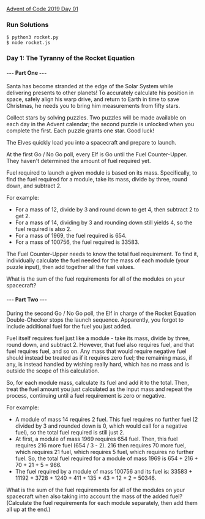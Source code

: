 [Advent of Code 2019 Day 01](https://adventofcode.com/2019/day/1)

### Run Solutions
```
$ python3 rocket.py
$ node rocket.js
```

### Day 1: The Tyranny of the Rocket Equation

#### --- Part One ---

Santa has become stranded at the edge of the Solar System while delivering presents 
to other planets! To accurately calculate his position in space, safely align his warp 
drive, and return to Earth in time to save Christmas, he needs you to bring him 
measurements from fifty stars.

Collect stars by solving puzzles. Two puzzles will be made available on each day in 
the Advent calendar; the second puzzle is unlocked when you complete the first. 
Each puzzle grants one star. Good luck!

The Elves quickly load you into a spacecraft and prepare to launch.

At the first Go / No Go poll, every Elf is Go until the Fuel Counter-Upper. They 
haven't determined the amount of fuel required yet.

Fuel required to launch a given module is based on its mass. Specifically, to find 
the fuel required for a module, take its mass, divide by three, round down, and 
subtract 2.

For example:
- For a mass of 12, divide by 3 and round down to get 4, then subtract 2 to get 2.
- For a mass of 14, dividing by 3 and rounding down still yields 4, so the fuel required is also 2.
- For a mass of 1969, the fuel required is 654.
- For a mass of 100756, the fuel required is 33583.

The Fuel Counter-Upper needs to know the total fuel requirement. To find it, individually calculate the fuel needed for the mass of each module (your puzzle input), then add together all the fuel values.

What is the sum of the fuel requirements for all of the modules on your spacecraft?

#### --- Part Two ---

During the second Go / No Go poll, the Elf in charge of the Rocket Equation 
Double-Checker stops the launch sequence. Apparently, you forgot to include 
additional fuel for the fuel you just added.

Fuel itself requires fuel just like a module - take its mass, divide by three, 
round down, and subtract 2. However, that fuel also requires fuel, and that fuel 
requires fuel, and so on. Any mass that would require negative fuel should instead 
be treated as if it requires zero fuel; the remaining mass, if any, is instead 
handled by wishing really hard, which has no mass and is outside the scope of this 
calculation.

So, for each module mass, calculate its fuel and add it to the total. Then, treat 
the fuel amount you just calculated as the input mass and repeat the process, 
continuing until a fuel requirement is zero or negative. 

For example:
- A module of mass 14 requires 2 fuel. This fuel requires no further fuel (2 divided 
by 3 and rounded down is 0, which would call for a negative fuel), so the total fuel 
required is still just 2.
- At first, a module of mass 1969 requires 654 fuel. Then, this fuel requires 216 
more fuel (654 / 3 - 2). 216 then requires 70 more fuel, which requires 21 fuel, 
which requires 5 fuel, which requires no further fuel. So, the total fuel required 
for a module of mass 1969 is 654 + 216 + 70 + 21 + 5 = 966.
- The fuel required by a module of mass 100756 and its fuel is: 
33583 + 11192 + 3728 + 1240 + 411 + 135 + 43 + 12 + 2 = 50346.

What is the sum of the fuel requirements for all of the modules on your spacecraft 
when also taking into account the mass of the added fuel? (Calculate the fuel 
requirements for each module separately, then add them all up at the end.)
